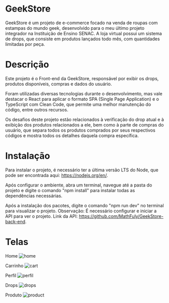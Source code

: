 # GeekStore
GeekStore é um projeto de e-commerce focado na venda de roupas com estampas do mundo geek, desenvolvido para o meu último projeto integrador na Instituição de Ensino SENAC. A loja virtual possui um sistema de drops, que consiste em produtos lançados todo mês, com quantidades limitadas por peça.

# Descrição
Este projeto é o Front-end da GeekStore, responsável por exibir os drops, produtos disponíveis, compras e dados do usuário.

Foram utilizadas diversas tecnologias durante o desenvolvimento, mas vale destacar o React para aplicar o formato SPA (Single Page Application) e o TypeScript com Clean Code, que permite uma melhor manutenção do código, entre outros recursos.

Os desafios deste projeto estão relacionados à verificação do drop atual e à exibição dos produtos relacionados a ele, bem como à parte de compras do usuário, que separa todos os produtos comprados por seus respectivos códigos e mostra todos os detalhes daquela compra específica.

# Instalação
Para instalar o projeto, é necessário ter a última versão LTS do Node, que pode ser encontrada aqui: https://nodejs.org/en/.

Após configurar o ambiente, abra um terminal, navegue até a pasta do projeto e digite o comando "npm install" para instalar todas as dependências necessárias.

Após a instalação dos pacotes, digite o comando "npm run dev" no terminal para visualizar o projeto.
Observação: É necessário configurar e iniciar a API para ver o projeto. Link da API: https://github.com/MathFuly/GeekStore-back-end.

# Telas

Home
![home](https://user-images.githubusercontent.com/106336702/225734606-93539f22-0f02-4d4e-9319-0e1a4cf0445c.png)

Carrinho
![cart](https://user-images.githubusercontent.com/106336702/225736006-41fa811a-1c9a-4aa0-8c92-fe6f756d5c93.png)

Perfil
![perfil](https://user-images.githubusercontent.com/106336702/225736270-bfa8263d-cc22-4c6e-9948-e6e4d57311c2.png)

Drops
![drops](https://user-images.githubusercontent.com/106336702/225736724-55f0f709-097d-4516-a278-40eb1db57042.png)

Produto
![product](https://user-images.githubusercontent.com/106336702/225736757-4b8b7861-d71e-4e6a-8fa5-66973080813d.png)
